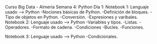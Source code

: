 Curso Big Data - Almería
Semana 4: Python
Día 1: 
Notebook 1: 
Lenguaje usado --> Python
  -Nociones básicas de Python.
  -Definición de bloques.
    -Tipo de objetos en Python.
      -Conversión.
  -Expresiones y varibales.
Notebook 2:
Lenguaje usado --> Python
  -Variables y tipos.
  -Listas.
  -Operadores.
  -Formato de cadena.
  -Condiciones
  -Bucles.
  -Funciones.

Notebook 3: 
Lenguaje usado --> Python
  -Condicionales.
